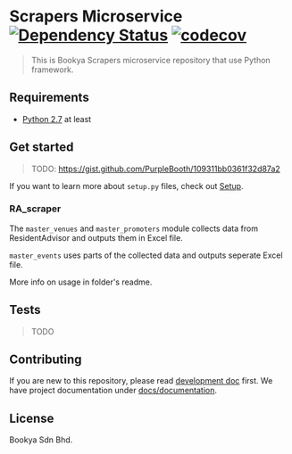 # Scrapers Microservice [![Dependency Status](https://gemnasium.com/badges/46e9471bd3124a106fcccc72daa51302.svg)](https://gemnasium.com/github.com/bookyacom/automation) [![codecov](https://codecov.io/gh/bookyacom/automation/branch/master/graph/badge.svg?token=OP0xgyFxWU)](https://codecov.io/gh/bookyacom/automation)

> This is Bookya Scrapers microservice repository that use Python framework.

## Requirements
- [Python 2.7](https://www.python.org) at least

## Get started
>TODO: https://gist.github.com/PurpleBooth/109311bb0361f32d87a2

If you want to learn more about ``setup.py`` files, check out [Setup](https://github.com/kennethreitz/setup.py).

### RA_scraper

The `master_venues` and `master_promoters` module collects data from ResidentAdvisor and outputs them in Excel file.

`master_events` uses parts of the collected data and outputs seperate Excel file.

More info on usage in folder's readme.

## Tests
>TODO

## Contributing
If you are new to this repository, please read [development doc](/docs/development.md) first. We have project documentation under [docs/documentation](/docs/documentation).

## License
Bookya Sdn Bhd.
